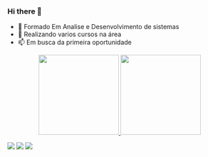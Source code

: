 ### Hi there 👋

- 🔭 Formado Em Analise e Desenvolvimento de sistemas
- 💬 Realizando varios cursos na área
- 📫 Em busca da primeira oportunidade

<div align="center">
  <a href="https://github.com/AndersonCoitinho">
  <img height="180em" src="https://github-readme-stats.vercel.app/api?username=AndersonCoitinho&show_icons=true&theme=dark&include_all_commits=true&count_private=true"/>
  <img height="180em" src="https://github-readme-stats.vercel.app/api/top-langs/?username=AndersonCoitinho&layout=compact&langs_count=7&theme=dark"/>
</div>

  <a href="https://www.instagram.com/anderson_coitinho19/" target="_blank"><img src="https://img.shields.io/badge/-Instagram-%23E4405F?style=for-the-badge&logo=instagram&logoColor=white" target="_blank"></a>
  <a href = "mailto:andercoitinho@gmail.com"><img src="https://img.shields.io/badge/-Gmail-%23333?style=for-the-badge&logo=gmail&logoColor=white" target="_blank"></a>
  <a href="https://www.linkedin.com/in/anderson-coitinho-851136196/" target="_blank"><img src="https://img.shields.io/badge/-LinkedIn-%230077B5?style=for-the-badge&logo=linkedin&logoColor=white" target="_blank"></a> 
